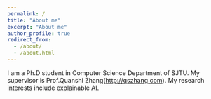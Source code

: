 ```yaml
---
permalink: /
title: "About me"
excerpt: "About me"
author_profile: true
redirect_from: 
  - /about/
  - /about.html
---
```

I am a Ph.D student in Computer Science Department of SJTU. My supervisor is Prof.Quanshi Zhang(http://qszhang.com). My research interests include explainable AI.
